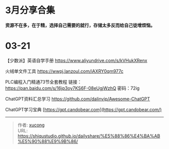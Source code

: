 # 3月分享合集


**资源不在多，在于精，选择自己需要的就行，存储太多反而给自己徒增烦恼。**

<!--more-->

# 03-21

【少数派】英语自学手册
https://www.aliyundrive.com/s/kVHukXRenx

火绒单文件工具
https://wwpj.lanzoul.com/iAXRY0qm977c

PLC编程入门精通73节全套教程
链接：https://pan.baidu.com/s/16jp3oy7KS6F-08eUgjWzhQ 密码：72ig

ChatGPT资料汇总学习
https://github.com/dalinvip/Awesome-ChatGPT

ChatGPT学习宝典
[https://gpt.candobear.com](https://gpt.candobear.com/)


---

> 作者: [xucong](https://shiqustudio.github.io/)  
> URL: https://shiqustudio.github.io/dailyshare/%E5%88%86%E4%BA%AB%E5%90%88%E9%9B%86/  

